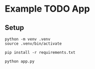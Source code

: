 # Example TODO App

## Setup

```
python -m venv .venv
source .venv/bin/activate

pip install -r requirements.txt

python app.py
```
